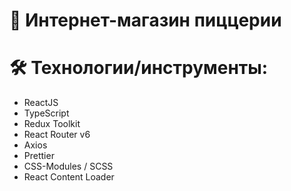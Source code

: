# 🍕 Интернет-магазин пиццерии

# 🛠 Технологии/инструменты:

- ReactJS
- TypeScript
- Redux Toolkit
- React Router v6
- Axios
- Prettier
- CSS-Modules / SCSS
- React Content Loader
